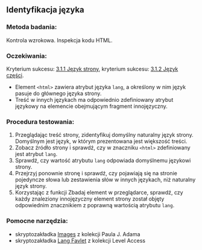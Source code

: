 ## Identyfikacja języka

### Metoda badania: 
Kontrola wzrokowa. Inspekcja kodu HTML. 

### Oczekiwania:
Kryterium sukcesu: [3.1.1 Język strony](https://wcag.lepszyweb.pl/#language-of-page), kryterium sukcesu: [3.1.2 Język części](https://wcag.lepszyweb.pl/#language-of-parts).

- Element `<html>` zawiera atrybut języka `lang`, a określony w nim język pasuje do głównego języka strony. 
- Treść w innych językach ma odpowiednio zdefiniowany atrybut językowy na elemencie obejmującym fragment innojęzyczny. 

### Procedura testowania: 
1.	Przeglądając treść strony, zidentyfikuj domyślny naturalny język strony. Domyślnym jest język, w którym prezentowana jest większość treści.
2.	Zobacz źródło strony i sprawdź, czy w znaczniku `<html>` zdefiniowany jest atrybut `lang`.
3.	Sprawdź, czy wartość atrybutu `lang` odpowiada domyślnemu językowi strony.
4.	Przejrzyj ponownie stronę i sprawdź, czy pojawiają się na stronie pojedyncze słowa lub zestawienia słów w innych językach, niż naturalny język strony.
5.	Korzystając z funkcji Zbadaj element w przeglądarce, sprawdź, czy każdy znaleziony innojęzyczny element strony został objęty odpowiednim znacznikiem z poprawną wartością atrybutu `lang`.

### Pomocne narzędzia:

- skryptozakładka [Images](http://pauljadam.com/bookmarklets/index.html)  z kolekcji Paula J. Adama
- skryptozakładka [Lang Favlet](https://labs.levelaccess.com/index.php/Category:Favlet) z kolekcji Level Access
